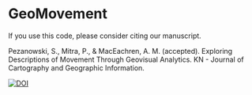 # GeoMovement

If you use this code, please consider citing our manuscript.

Pezanowski, S., Mitra, P., & MacEachren, A. M. (accepted). Exploring Descriptions of Movement Through Geovisual Analytics. KN - Journal of Cartography and Geographic Information.

[![DOI](https://zenodo.org/badge/278821514.svg)](https://zenodo.org/badge/latestdoi/278821514)
